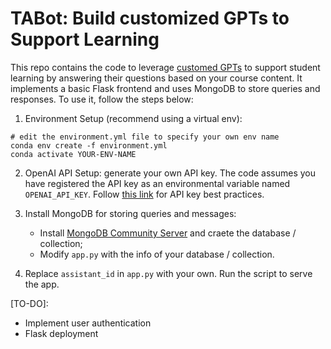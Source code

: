 # TABot: Build customized GPTs to Support Learning

This repo contains the code to leverage [customed GPTs](https://platform.openai.com/docs/assistants/overview) to support student learning by answering their questions based on your course content. It implements a basic Flask frontend and uses MongoDB to store queries and responses. To use it, follow the steps below:

1. Environment Setup (recommend using a virtual env):
```{python}
# edit the environment.yml file to specify your own env name
conda env create -f environment.yml
conda activate YOUR-ENV-NAME
```

2. OpenAI API Setup: generate your own API key. The code assumes you have registered the API key as an environmental variable named ```OPENAI_API_KEY```. Follow [this link](https://help.openai.com/en/articles/5112595-best-practices-for-api-key-safety) for API key best practices.

3. Install MongoDB for storing queries and messages:
    -  Install [MongoDB Community Server](https://www.mongodb.com/try/download/community) and craete the database / collection;
    - Modify ```app.py``` with the info of your database / collection.

4. Replace ```assistant_id``` in ```app.py``` with your own. Run the script to serve the app.


[TO-DO]:
- Implement user authentication
- Flask deployment